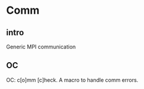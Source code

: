 # Comm

## intro

Generic MPI communication

## OC

OC: c[o]mm [c]heck. A macro to handle comm errors.
